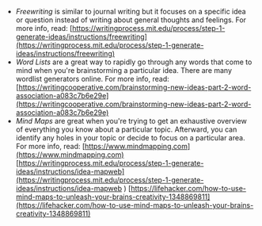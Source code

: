 * *Freewriting* is similar to journal writing but it focuses on a specific idea or question instead of writing about general thoughts and feelings.
For more info, read: [https://writingprocess.mit.edu/process/step-1-generate-ideas/instructions/freewriting](https://writingprocess.mit.edu/process/step-1-generate-ideas/instructions/freewriting)
* *Word Lists* are a great way to rapidly go through any words that come to mind when you're brainstorming a particular idea. There are many wordlist generators online.
For more info, read: [https://writingcooperative.com/brainstorming-new-ideas-part-2-word-association-a083c7b6e29e](https://writingcooperative.com/brainstorming-new-ideas-part-2-word-association-a083c7b6e29e)
* *Mind Maps* are great when you're trying to get an exhaustive overview of everything you know about a particular topic. Afterward, you can identify any holes in your topic or decide to focus on a particular area.
For more info, read:
[https://www.mindmapping.com](https://www.mindmapping.com)
[https://writingprocess.mit.edu/process/step-1-generate-ideas/instructions/idea-mapweb](https://writingprocess.mit.edu/process/step-1-generate-ideas/instructions/idea-mapweb 
) 
[https://lifehacker.com/how-to-use-mind-maps-to-unleash-your-brains-creativity-1348869811](https://lifehacker.com/how-to-use-mind-maps-to-unleash-your-brains-creativity-1348869811)
